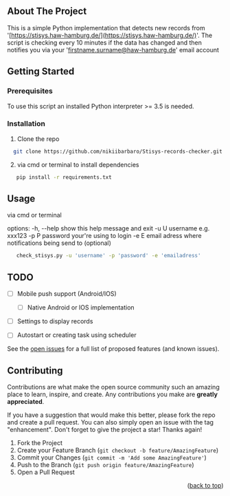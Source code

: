 <!-- ABOUT THE PROJECT -->
## About The Project
This is a simple Python implementation that detects new records from '[https://stisys.haw-hamburg.de/](https://stisys.haw-hamburg.de/)'. 
The script is checking every 10 minutes if the data has changed and then notifies you via your 'firstname.surname@haw-hamburg.de' email account

<!-- GETTING STARTED -->
## Getting Started

### Prerequisites

To use this script an installed Python interpreter >= 3.5 is needed.
### Installation

1.  Clone the repo
 ```sh
   git clone https://github.com/nikiibarbaro/Stisys-records-checker.git
   ```
2. via cmd or terminal to install dependencies
```sh
   pip install -r requirements.txt
   ```


<!-- USAGE EXAMPLES -->
## Usage

via cmd or terminal

options:
  -h, --help  show this help message and exit
  -u U        username e.g. xxx123
  -p P        password your're using to login
  -e E        email adress where notifications being send to (optional)
```sh
   check_stisys.py -u 'username' -p 'password' -e 'emailadress'
   ```

<!-- ROADMAP -->
## TODO
- [ ] Mobile push support (Android/IOS)
	- [ ] Native Android or IOS implementation 
- [ ] Settings to display records
- [ ] Autostart or creating task using scheduler


See the [open issues](https://github.com/nikiibarbaro/Stisys-records-checker/issues) for a full list of proposed features (and known issues).

<!-- CONTRIBUTING -->
## Contributing

Contributions are what make the open source community such an amazing place to learn, inspire, and create. Any contributions you make are **greatly appreciated**.

If you have a suggestion that would make this better, please fork the repo and create a pull request. You can also simply open an issue with the tag "enhancement".
Don't forget to give the project a star! Thanks again!

1. Fork the Project
2. Create your Feature Branch (`git checkout -b feature/AmazingFeature`)
3. Commit your Changes (`git commit -m 'Add some AmazingFeature'`)
4. Push to the Branch (`git push origin feature/AmazingFeature`)
5. Open a Pull Request

<p align="right">(<a href="#top">back to top</a>)</p>

